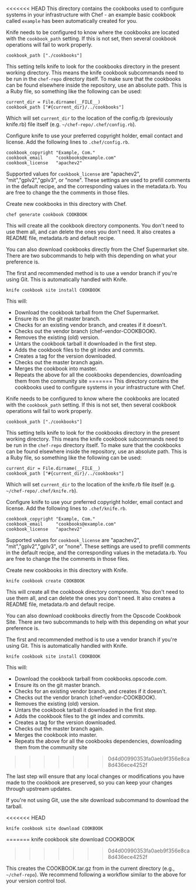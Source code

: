 <<<<<<< HEAD
This directory contains the cookbooks used to configure systems in your infrastructure with Chef - an example basic cookbook called `example` has been automatically created for you.

Knife needs to be configured to know where the cookbooks are located with the `cookbook_path` setting. If this is not set, then several cookbook operations will fail to work properly.

```
cookbook_path ["./cookbooks"]
```

This setting tells knife to look for the cookbooks directory in the present working directory. This means the knife cookbook subcommands need to be run in the `chef-repo` directory itself. To make sure that the cookbooks can be found elsewhere inside the repository, use an absolute path. This is a Ruby file, so something like the following can be used:

```
current_dir = File.dirname(__FILE__)
cookbook_path ["#{current_dir}/../cookbooks"]
```

Which will set `current_dir` to the location of the config.rb (previously knife.rb) file itself (e.g. `~/chef-repo/.chef/config.rb`).

Configure knife to use your preferred copyright holder, email contact and license. Add the following lines to `.chef/config.rb`.

```
cookbook_copyright "Example, Com."
cookbook_email     "cookbooks@example.com"
cookbook_license   "apachev2"
```

Supported values for `cookbook_license` are "apachev2", "mit","gplv2","gplv3", or "none". These settings are used to prefill comments in the default recipe, and the corresponding values in the metadata.rb. You are free to change the the comments in those files.

Create new cookbooks in this directory with Chef.

```
chef generate cookbook COOKBOOK
```

This will create all the cookbook directory components. You don't need to use them all, and can delete the ones you don't need. It also creates a README file, metadata.rb and default recipe.

You can also download cookbooks directly from the Chef Supermarket site. There are two subcommands to help with this depending on what your preference is.

The first and recommended method is to use a vendor branch if you're using Git. This is automatically handled with Knife.

```
knife cookbook site install COOKBOOK
```

This will:

- Download the cookbook tarball from the Chef Supermarket.
- Ensure its on the git master branch.
- Checks for an existing vendor branch, and creates if it doesn't.
- Checks out the vendor branch (chef-vendor-COOKBOOK).
- Removes the existing (old) version.
- Untars the cookbook tarball it downloaded in the first step.
- Adds the cookbook files to the git index and commits.
- Creates a tag for the version downloaded.
- Checks out the master branch again.
- Merges the cookbook into master.
- Repeats the above for all the cookbooks dependencies, downloading them from the community site
=======
This directory contains the cookbooks used to configure systems in your infrastructure with Chef.

Knife needs to be configured to know where the cookbooks are located with the `cookbook_path` setting. If this is not set, then several cookbook operations will fail to work properly.

    cookbook_path ["./cookbooks"]

This setting tells knife to look for the cookbooks directory in the present working directory. This means the knife cookbook subcommands need to be run in the `chef-repo` directory itself. To make sure that the cookbooks can be found elsewhere inside the repository, use an absolute path. This is a Ruby file, so something like the following can be used:

    current_dir = File.dirname(__FILE__)
    cookbook_path ["#{current_dir}/../cookbooks"]

Which will set `current_dir` to the location of the knife.rb file itself (e.g. `~/chef-repo/.chef/knife.rb`).

Configure knife to use your preferred copyright holder, email contact and license. Add the following lines to `.chef/knife.rb`.

    cookbook_copyright "Example, Com."
    cookbook_email     "cookbooks@example.com"
    cookbook_license   "apachev2"

Supported values for `cookbook_license` are "apachev2", "mit","gplv2","gplv3",  or "none". These settings are used to prefill comments in the default recipe, and the corresponding values in the metadata.rb. You are free to change the the comments in those files.

Create new cookbooks in this directory with Knife.

    knife cookbook create COOKBOOK

This will create all the cookbook directory components. You don't need to use them all, and can delete the ones you don't need. It also creates a README file, metadata.rb and default recipe.

You can also download cookbooks directly from the Opscode Cookbook Site. There are two subcommands to help with this depending on what your preference is.

The first and recommended method is to use a vendor branch if you're using Git. This is automatically handled with Knife.

    knife cookbook site install COOKBOOK

This will:

* Download the cookbook tarball from cookbooks.opscode.com.
* Ensure its on the git master branch.
* Checks for an existing vendor branch, and creates if it doesn't.
* Checks out the vendor branch (chef-vendor-COOKBOOK).
* Removes the existing (old) version.
* Untars the cookbook tarball it downloaded in the first step.
* Adds the cookbook files to the git index and commits.
* Creates a tag for the version downloaded.
* Checks out the master branch again.
* Merges the cookbook into master.
* Repeats the above for all the cookbooks dependencies, downloading them from the community site
>>>>>>> 0d4d00990353fa0aeb9f356e8ca8d436ece4252f

The last step will ensure that any local changes or modifications you have made to the cookbook are preserved, so you can keep your changes through upstream updates.

If you're not using Git, use the site download subcommand to download the tarball.

<<<<<<< HEAD
```
knife cookbook site download COOKBOOK
```
=======
    knife cookbook site download COOKBOOK
>>>>>>> 0d4d00990353fa0aeb9f356e8ca8d436ece4252f

This creates the COOKBOOK.tar.gz from in the current directory (e.g., `~/chef-repo`). We recommend following a workflow similar to the above for your version control tool.
